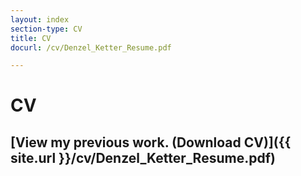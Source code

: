 ```yaml
---
layout: index
section-type: CV
title: CV
docurl: /cv/Denzel_Ketter_Resume.pdf

---
```


# CV

## [View my previous work. (Download CV)]({{ site.url }}/cv/Denzel_Ketter_Resume.pdf)
